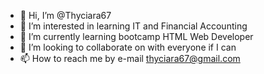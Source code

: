 - 👋 Hi, I’m @Thyciara67
- 👀 I’m interested in learning IT and Financial Accounting 
- 🌱 I’m currently learning bootcamp HTML Web Developer
- 💞️ I’m looking to collaborate on with everyone if I can 
- 📫 How to reach me by e-mail thyciara67@gmail.com

<!---
Thyciara67/Thyciara67 is a ✨ special ✨ repository because its `README.md` (this file) appears on your GitHub profile.
You can click the Preview link to take a look at your changes.
--->
